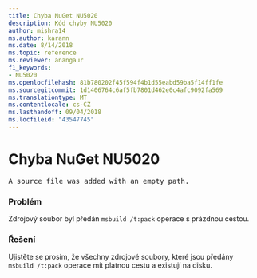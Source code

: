 ```yaml
---
title: Chyba NuGet NU5020
description: Kód chyby NU5020
author: mishra14
ms.author: karann
ms.date: 8/14/2018
ms.topic: reference
ms.reviewer: anangaur
f1_keywords:
- NU5020
ms.openlocfilehash: 81b780202f45f594f4b1d55eabd59ba5f14ff1fe
ms.sourcegitcommit: 1d1406764c6af5fb7801d462e0c4afc9092fa569
ms.translationtype: MT
ms.contentlocale: cs-CZ
ms.lasthandoff: 09/04/2018
ms.locfileid: "43547745"
---
```

# <a name="nuget-error-nu5020"></a>Chyba NuGet NU5020
<pre>A source file was added with an empty path.</pre>

### <a name="issue"></a>Problém

Zdrojový soubor byl předán `msbuild /t:pack` operace s prázdnou cestou.


### <a name="solution"></a>Řešení

Ujistěte se prosím, že všechny zdrojové soubory, které jsou předány `msbuild /t:pack` operace mít platnou cestu a existují na disku.

